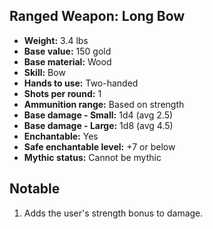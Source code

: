 ## Ranged Weapon: Long Bow

- **Weight:** 3.4 lbs
- **Base value:** 150 gold
- **Base material:** Wood
- **Skill:** Bow
- **Hands to use:** Two-handed
- **Shots per round:** 1
- **Ammunition range:** Based on strength
- **Base damage - Small:** 1d4 (avg 2.5)
- **Base damage - Large:** 1d8 (avg 4.5)
- **Enchantable:** Yes
- **Safe enchantable level:** +7 or below
- **Mythic status:** Cannot be mythic

## Notable

1. Adds the user's strength bonus to damage.
